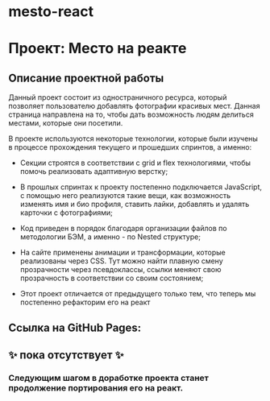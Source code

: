 # mesto-react

# Проект: Место на реакте

## Описание проектной работы

Данный проект состоит из одностраничного ресурса, который позволяет пользователю добавлять фотографии красивых мест. Данная страница направлена на то, чтобы дать возможность людям делиться местами, которые они посетили.

В проекте используются некоторые технологии, которые были изучены в процессе прохождения текущего и прошедших спринтов, а именно:

- Секции строятся в соответствии с grid и flex технологиями, чтобы помочь реализовать адаптивную верстку;

- В прошлых спринтах к проекту постепенно подключается JavaScript, с помощью него реализуются такие вещи, как возможность изменять имя и био профиля, ставить лайки, добавлять и удалять карточки с фотографиями;

- Код приведен в порядок благодаря организации файлов по методологии БЭМ, а именно - по Nested структуре;

- На сайте применены анимации и трансформации, которые реализованы через CSS. Тут можно найти плавную смену прозрачности через псевдоклассы, ссылки меняют свою прозрачность в соответствии со своим состоянием;

- Этот проект отличается от предыдущего только тем, что теперь мы постепенно рефакторим его на реакт

## Ссылка на GitHub Pages:

## ✨ пока отсутствует ✨

### Следующим шагом в доработке проекта станет продолжение портирования его на реакт.
